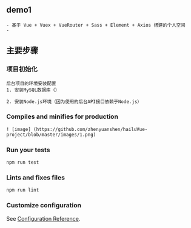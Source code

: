 ## demo1
```
- 基于 Vue + Vuex + VueRouter + Sass + Element + Axios 搭建的个人空间
- 
```
## 主要步骤
### 项目初始化
```
后台项目的环境安装配置
1. 安装MySQL数据库（）

2. 安装Node.js环境（因为使用的后台API接口依赖于Node.js）
```

### Compiles and minifies for production
```
! [image] (https://github.com/zhenyuanshen/hailuVue-project/blob/master/images/1.png)
```

### Run your tests
```
npm run test
```

### Lints and fixes files
```
npm run lint
```

### Customize configuration
See [Configuration Reference](https://cli.vuejs.org/config/).

